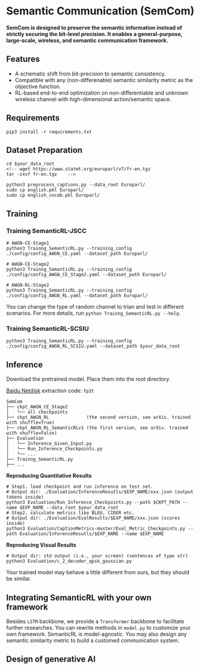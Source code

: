 # Semantic Communication (SemCom)

**SemCom is designed to preserve the semantic information instead of strictly securing the bit-level precision. It enables a general-purpose, large-scale, wireless, and semantic communication framework.**

## Features
+ A schematic shift from bit-precision to semantic consistency.
+ Compatible with any (non-differenable) semantic similarity metric as the objective function.
+ RL-based end-to-end optimization on non-differentiable and unknown wireless channel with high-dimensional action/semantic space.


## Requirements
```
pip3 install -r requirements.txt
```


## Dataset Preparation
```
cd $your_data_root
<!-- wget https://www.statmt.org/europarl/v7/fr-en.tgz
tar -zxvf fr-en.tgz    -->

python3 preprocess_captions.py --data_root Europarl/
sudo cp english.pkl Europarl/
sudo cp english_vocab.pkl Europarl/
```

## Training

### Training SemanticRL-JSCC

```
# AWGN-CE-Stage1
python3 Trainng_SemanticRL.py --training_config ./config/config_AWGN_CE.yaml --dataset_path Europarl/

# AWGN-CE-Stage2
python3 Trainng_SemanticRL.py --training_config ./config/config_AWGN_CE_Stage2.yaml --dataset_path Europarl/

# AWGN-RL-Stage2
python3 Trainng_SemanticRL.py --training_config ./config/config_AWGN_RL.yaml --dataset_path Europarl/
```

You can change the type of random channel to trian and test in different scenarios. For more details, run `python Trainng_SemanticRL.py --help`.


### Training SemanticRL-SCSIU
```
python3 Trainng_SemanticRL.py --training_config ./config/config_AWGN_RL_SCSIU.yaml --dataset_path $your_data_root
```

## Inference

Download the pretrained model. Place them into the root directory.

[Baidu Netdisk](https://pan.baidu.com/s/1wJ8ZFXyGugnqK1r_DhDkCw) extraction code: `fp3t`
 

```
SemCom
├── ckpt_AWGN_CE_Stage2
│   └── all checkpoints
├── ckpt_AWGN_RL 			  (the second version, see arXiv. trained with shuffle=True)
├── ckpt_AWGN_RL_SemanticRLv1 (the first version, see arXiv. trained with shuffle=False)
├── Evaluation
│   └── Inference_Given_Input.py
│   └── Run_Inference_Checkpoints.py
│   └── ...
├── Trainng_SemanticRL.py
├── ...
```	

**Reproducing Quantitative Results**

```
# Step1. load checkpoint and run inference on test set. 
# Output dir: ./Evaluation/InferenceResutls/$EXP_NAME/xxx.json (output tokens inside)
python3 Evaluation/Run_Inference_Checkpoints.py --path $CKPT_PATH --name $EXP_NAME --data_root $your_data_root
# Step2. calculate metrics like BLEU, CIDER etc.
# Output dir: ./Evaluation/EvalResults/$EXP_NAME/xxx.json (scores inside)
python3 Evaluation/CaptionMetrics-master/Eval_Metric_Checkpoints.py --path Evaluation/InferenceResutls/$EXP_NAME --name $EXP_NAME
```

**Reproducing Visual Results**

```
# Output dir: std output (i.e., your screen) (sentences of type str)
python3 Evaluation/c_2_decoder_qpsk_gaussian.py
```

Your trained model may behave a little different from ours, but they should be similar.


## Integrating SemanticRL with your own framework

Besides `LSTM` backbone, we provide a `Transformer` backbone to facilitate further researches. You can rewrite methods in `model.py` to customize your own framework. SemanticRL is model-agnostic. You may also design any semantic similarity metric to build a customed communication system.

## Design of generative AI




